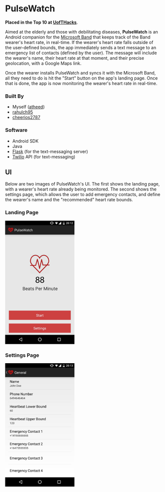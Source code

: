 # PulseWatch

**Placed in the Top 10 at [UofTHacks](https://uofthacks.com/)**.

Aimed at the elderly and those with debilitating diseases, **PulseWatch** is an Android companion for the [Microsoft Band](https://www.microsoft.com/microsoft-band/) that keeps track of the Band wearer's heart rate, in real-time. If the wearer's heart rate falls outside of the user-defined bounds, the app immediately sends a text message to an emergency list of contacts (defined by the user). The message will include the wearer's name, their heart rate at that moment, and their precise geolocation, with a Google Maps link. 

Once the wearer installs PulseWatch and syncs it with the Microsoft Band, all they need to do is hit the "Start" button on the app's landing page. Once that is done, the app is now monitoring the wearer's heart rate in real-time.

### Built By
- Myself ([atheed](https://github.com/atheed))
- [rahulch95](https://github.com/rahulch95)
- [cheerios2787](https://github.com/cheerios2787)

### Software
- Android SDK
- Java
- [Flask](http://flask.pocoo.org/) (for the text-messaging server)
- [Twilio](https://www.twilio.com/) API (for text-messaging)

## UI
Below are two images of PulseWatch's UI. The first shows the landing page, with a wearer's heart rate already being monitored. The second shows the settings page, which allows the user to add emergency contacts, and define the wearer's name and the "recommended" heart rate bounds. 

### Landing Page
<img src="/img/main.jpg" width="225px" height="400px"/>

### Settings Page
<img src="/img/settings.jpg" width="225px" height="400px"/>